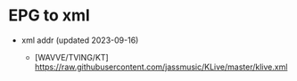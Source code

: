 # EPG to xml

* xml addr (updated 2023-09-16)

  - [WAVVE/TVING/KT]
    https://raw.githubusercontent.com/jassmusic/KLive/master/klive.xml

